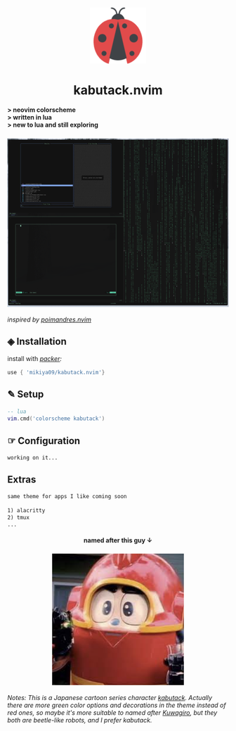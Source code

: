 

<h3 align="center"><img src="./assets/ladybug.png"></h3>
<h1 align="center">kabutack.nvim</h1>

**> neovim colorscheme** <br>
**> written in lua** <br>
**> new to lua and still exploring** <br>
<h3 align="center"><img src="./assets/appearance.png" width=900></h3>

*inspired by [poimandres.nvim](https://github.com/olivercederborg/poimandres.nvim)*

## &#x25c8; Installation
install with *[packer](https://github.com/wbthomason/packer.nvim):*
```lua
use { 'mikiya09/kabutack.nvim'}
```
##  &#x270e; Setup
```lua
-- lua 
vim.cmd('colorscheme kabutack')
```
## &#x261e; Configuration
```
working on it...
```
## Extras
```
same theme for apps I like coming soon

1) alacritty 
2) tmux
...
```

<h4 align="center">named after this guy &#x2193;</h4>
<h3 align="center"><img src="./assets/kabutack.png" width=300></h3>

*Notes:
This is a Japanese cartoon series character [kabutack](https://metalheroes.fandom.com/wiki/Kabutack). 
Actually there are more green color options and decorations in the theme instead of red ones, 
so maybe it's more suitable to named after [Kuwagiro](https://metalheroes.fandom.com/wiki/Kuwagiro),
but they both are beetle-like robots, and I prefer kabutack.*

